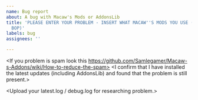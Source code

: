 ```yaml
---
name: Bug report
about: A bug with Macaw's Mods or AddonsLib
title: 'PLEASE ENTER YOUR PROBLEM - INSERT WHAT MACAW''S MODS YOU USE (ex: Macaw''s
  BOP)'
labels: bug
assignees: ''

---
```


<Describe your problem here.>

<If you problem is spam look this https://github.com/Samlegamer/Macaw-s-Addons/wiki/How-to-reduce-the-spam>
<I confirm that I have installed the latest updates (including AddonsLib) and found that the problem is still present.>

<Screenchot are appreciated for better problem resolution.>

<Upload your latest.log / debug.log for researching problem.>
